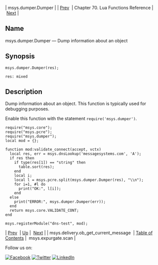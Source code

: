 | msys.dumper.Dumper |
| [Prev](lua.ref.msys.delivery.ob_get_current_message.php)  | Chapter 70. Lua Functions Reference |  [Next](lua.ref.msys.expurgate.scan.php) |

<a name="lua.ref.msys.dumper.Dumper"></a>
## Name

msys.dumper.Dumper — Dump information about an object

<a name="idp18014432"></a>
## Synopsis

`msys.dumper.Dumper(res);`

`res: mixed`<a name="idp18017408"></a>
## Description

Dump information about an object. This function is typically used for debugging purposes.

Enable this function with the statement `require('msys.dumper')`.

```
require("msys.core");
require("msys.pcre");
require("msys.dumper");
local mod = {};

function mod:validate_connect(accept, vctx)
  local res, err = msys.dnsLookup('messagesystems.com', 'A');
  if res then
    if type(res[1]) == "string" then
      table.sort(res);
    end
    local i;
    local l = msys.pcre.split(msys.dumper.Dumper(res), "\\n");
    for i=1, #l do
      print("OK:", l[i]);
    end
  else
    print("ERROR:", msys.dumper.Dumper(err));
  end
  return msys.core.VALIDATE_CONT;
end

msys.registerModule("dns-test", mod);
```

| [Prev](lua.ref.msys.delivery.ob_get_current_message.php)  | [Up](lua.function.details.php) |  [Next](lua.ref.msys.expurgate.scan.php) |
| msys.delivery.ob_get_current_message  | [Table of Contents](index.php) |  msys.expurgate.scan |

Follow us on:

[![Facebook](https://support.messagesystems.com/images/icon-facebook.png)](http://www.facebook.com/messagesystems) [![Twitter](https://support.messagesystems.com/images/icon-twitter.png)](http://twitter.com/#!/MessageSystems) [![LinkedIn](https://support.messagesystems.com/images/icon-linkedin.png)](http://www.linkedin.com/company/message-systems)